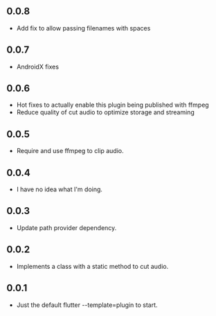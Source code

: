## 0.0.8

* Add fix to allow passing filenames with spaces

## 0.0.7

* AndroidX fixes

## 0.0.6

* Hot fixes to actually enable this plugin being published with ffmpeg
* Reduce quality of cut audio to optimize storage and streaming

## 0.0.5

* Require and use ffmpeg to clip audio.

## 0.0.4

* I have no idea what I'm doing.

## 0.0.3

* Update path provider dependency.

## 0.0.2

* Implements a class with a static method to cut audio.

## 0.0.1

* Just the default flutter --template=plugin to start.
